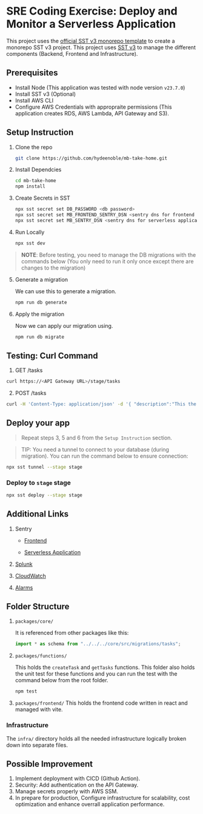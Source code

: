 # SRE Coding Exercise: Deploy and Monitor a Serverless Application

This project uses the [official SST v3 monorepo template](https://sst.dev/docs/set-up-a-monorepo) to create a monorepo SST v3 project. This project uses [SST v3](https://sst.dev/) to manage the different components (Backend, Frontend and Infrastructure).

## Prerequisites
* Install Node  (This application was tested with node version `v23.7.0`)
* Install SST v3 (Optional)
* Install AWS CLI
* Configure AWS Credentials with appropraite permissions (This application creates RDS, AWS Lambda, API Gateway and S3). 

## Setup Instruction

1. Clone the repo
   ```bash
   git clone https://github.com/hydeenoble/mb-take-home.git
   ```
2. Install Dependcies

   ```bash
   cd mb-take-home
   npm install
   ```

3. Create Secrets in SST

   ```bash
   npx sst secret set DB_PASSWORD <db password>
   npx sst secret set MB_FRONTEND_SENTRY_DSN <sentry dns for frontend application>
   npx sst secret set MB_SENTRY_DSN <sentry dns for serverless application>
   ```

4. Run Locally

   ```bash
   npx sst dev
   ```

> **NOTE**: Before testing, you need to manage the DB migrations with the commands below (You only need to run it only once except there are changes to the migration)

5. Generate a migration

   We can use this to generate a migration.

   ```bash
   npm run db generate
   ```
6. Apply the migration
   
   Now we can apply our migration using.
   ```bash
   npm run db migrate
   ```

## Testing: Curl Command

1. GET /tasks

```bash
curl https://<API Gateway URL>/stage/tasks
```

2. POST /tasks

```bash
curl -H 'Content-Type: application/json' -d '{ "description":"This the first tasks" }' -X POST https://<API Gateway URL>/stage/tasks
```

## Deploy your app

> Repeat steps 3, 5 and 6 from the `Setup Instruction` section.

> TIP: You need a tunnel to connect to your database (during migration). You can run the command below to ensure connection: 

```bash
npx sst tunnel --stage stage 
```

### Deploy to `stage` stage

```bash
npx sst deploy --stage stage
```

## Additional Links

1. Sentry
   
   * [Frontend](https://sentry.io/organizations/mightybyte-gv/projects/mb-frontend/?project=4508817680433152) 

   * [Serverless Application](https://sentry.io/organizations/mightybyte-gv/projects/serverless/?project=4508807825260544)

2. [Splunk](https://prd-p-duoeh.splunkcloud.com/en-US/app/search/search?q=search%20source%3D%22us-east-2%3AAWS%2FApiGateway%22%20OR%20source%3D%22us-east-2%3AAWS%2FLambda%22%20OR%20source%3D%22us-east-2%3AAWS%2FRDS%22&display.page.search.mode=smart&dispatch.sample_ratio=1&workload_pool=&earliest=-15m&latest=now&sid=1739576062.3943)

3. [CloudWatch](https://cloudwatch.amazonaws.com/dashboard.html?dashboard=MightyByte&context=eyJSIjoidXMtZWFzdC0xIiwiRCI6ImN3LWRiLTUwOTM5OTU5OTY4OCIsIlUiOiJ1cy1lYXN0LTFfQzVwWmZubGI4IiwiQyI6IjE0NDk0N2lpNXFrOXNmOHVrdmpxaGlxZWtrIiwiSSI6InVzLWVhc3QtMToyMmVmMjE4NC01NDY3LTRmOTMtODhkMi0xMTdiMTU0NWU0ZDAiLCJNIjoiUHVibGljIn0=)
   
4. [Alarms](https://us-east-2.console.aws.amazon.com/cloudwatch/home?region=us-east-2#alarmsV2:?~(selectedIds~(~'Error*20with*20Get*20Tasks*20Function)))

## Folder Structure

1. `packages/core/`

   It is referenced from other packages like this: 

   ```ts
   import * as schema from "../../../core/src/migrations/tasks";
   ```

2. `packages/functions/`

   This holds the `createTask` and `getTasks` functions. This folder also holds the unit test for these functions and you can run the test with the command below from the root folder. 

   ```bash
   npm test
   ```

3. `packages/frontend/`
   This holds the frontend code written in react and managed with vite. 

### Infrastructure

The `infra/` directory holds all the needed infrastructure logically broken down into separate files.

## Possible Improvement
1. Implement deployment with CICD (Github Action).
2. Security: Add authentication on the API Gateway.
3. Manage secrets properly with AWS SSM.
4. In prepare for production, Configure infrastructure for scalability, cost optimization and enhance overrall application performance. 
